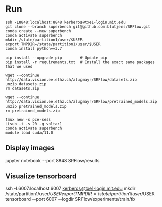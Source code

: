 

# Run
```
ssh -L8848:localhost:8848 kerberos@txe1-login.mit.edu
git clone --branch superbench git@github.com:blutjens/SRFlow.git
conda create --new superbench
conda activate superbench
mkdir /state/partition1/user/$USER
export TMPDIR=/state/partition1/user/$USER
conda install python==3.7

pip install --upgrade pip        # Update pip
pip install -r requirements.txt  # Install the exact same packages that we used

wget --continue http://data.vision.ee.ethz.ch/alugmayr/SRFlow/datasets.zip
unzip datasets.zip
rm datasets.zip

wget --continue http://data.vision.ee.ethz.ch/alugmayr/SRFlow/pretrained_models.zip
unzip pretrained_models.zip
rm pretrained_models.zip

tmux new -s pce-sess
LLsub -i -s 20 -g volta:1
conda activate superbench
module load cuda/11.0
```
## Display images
jupyter notebook --port 8848 SRFlow/results

## Visualize tensorboard
ssh -L6007:localhost:6007 kerberos@txe1-login.mit.edu
mkdir /state/partition1/user/$USER
export TMPDIR=/state/partition1/user/$USER
tensorboard --port 6007 --logdir SRFlow/experiments/train/tb